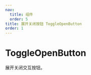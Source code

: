 ```yaml
---
nav:
  title: 组件
  order: 5
title: 展开关闭按钮 ToggleOpenButton
order: 1
---
```


# ToggleOpenButton

展开关闭交互按钮。

<code src="./index.tsx" ></code>
